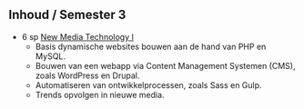 Inhoud **/ Semester 3**
-----------------------

 - 6 sp [New Media Technology I](https://bamaflexweb.arteveldehs.be/BMFUIDetailxOLOD.aspx?a=64244&b=5&c=1)  
   - Basis dynamische websites bouwen aan de hand van PHP en MySQL.
   - Bouwen van een webapp via Content Management Systemen (CMS), zoals WordPress en Drupal.
   - Automatiseren van ontwikkelprocessen, zoals Sass en Gulp.
   - Trends opvolgen in nieuwe media.